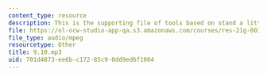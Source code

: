 ```yaml
---
content_type: resource
description: This is the supporting file of tools based on stand a little closer.
file: https://ol-ocw-studio-app-qa.s3.amazonaws.com/courses/res-21g-003-learning-chinese-a-foundation-course-in-mandarin-spring-2011/701d4873ee6bc17285c90dd9ed6f1064_9.10.mp3
file_type: audio/mpeg
resourcetype: Other
title: 9.10.mp3
uid: 701d4873-ee6b-c172-85c9-0dd9ed6f1064
---
```

